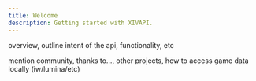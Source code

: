 ```yaml
---
title: Welcome
description: Getting started with XIVAPI.
---
```


overview, outline intent of the api, functionality, etc

mention community, thanks to..., other projects, how to access game data locally (iw/lumina/etc)
